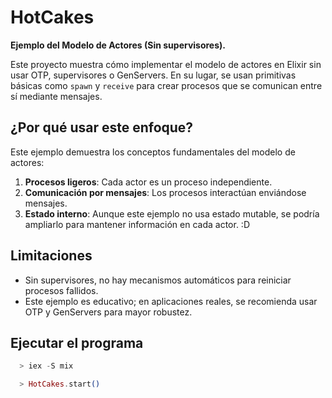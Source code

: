 # HotCakes

**Ejemplo del Modelo de Actores (Sin supervisores).**

Este proyecto muestra cómo implementar el modelo de actores en Elixir sin usar OTP, supervisores o GenServers. En su lugar, se usan primitivas básicas como `spawn` y `receive` para crear procesos que se comunican entre sí mediante mensajes.


## ¿Por qué usar este enfoque?

Este ejemplo demuestra los conceptos fundamentales del modelo de actores:
1. **Procesos ligeros**: Cada actor es un proceso independiente.
2. **Comunicación por mensajes**: Los procesos interactúan enviándose mensajes.
3. **Estado interno**: Aunque este ejemplo no usa estado mutable, se podría ampliarlo para mantener información en cada actor. :D

## Limitaciones

- Sin supervisores, no hay mecanismos automáticos para reiniciar procesos fallidos.
- Este ejemplo es educativo; en aplicaciones reales, se recomienda usar OTP y GenServers para mayor robustez.


## Ejecutar el programa

```elixir
  > iex -S mix

  > HotCakes.start()
```